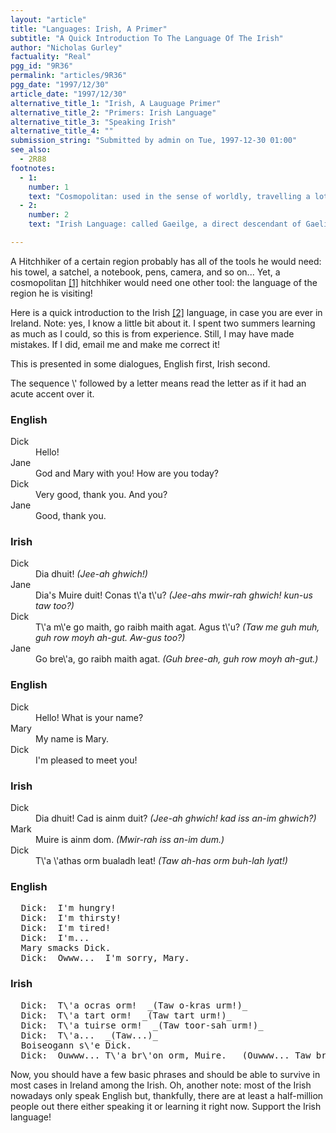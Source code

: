 ```yaml
---
layout: "article"
title: "Languages: Irish, A Primer"
subtitle: "A Quick Introduction To The Language Of The Irish"
author: "Nicholas Gurley"
factuality: "Real"
pgg_id: "9R36"
permalink: "articles/9R36"
pgg_date: "1997/12/30"
article_date: "1997/12/30"
alternative_title_1: "Irish, A Lauguage Primer"
alternative_title_2: "Primers: Irish Language"
alternative_title_3: "Speaking Irish"
alternative_title_4: ""
submission_string: "Submitted by admin on Tue, 1997-12-30 01:00"
see_also:
  - 2R88
footnotes: 
  - 1:
    number: 1
    text: "Cosmopolitan: used in the sense of worldly, travelling a lot. Not the women&apos;s magazine."
  - 2:
    number: 2
    text: "Irish Language: called Gaeilge, a direct descendant of Gaelic."

---
```

<div>
<p>A Hitchhiker of a certain region probably has all of the tools he would need: his towel, a satchel, a notebook, pens, camera, and so on... Yet, a cosmopolitan <a href="#footnote-body.1" name="footnote-link.1" class="footnote-link">[1]</a> hitchhiker would need one other tool: the language of the region he is visiting!</p>
<p>Here is a quick introduction to the Irish <a href="#footnote-body.2" name="footnote-link.2" class="footnote-link">[2]</a> language, in case you are ever in Ireland. Note: yes, I know a little bit about it. I spent two summers learning as much as I could, so this is from experience. Still, I may have made mistakes. If I did, email me and make me correct it!</p>
<p>This is presented in some dialogues, English first, Irish second.</p>
<p>The sequence \' followed by a letter means read the letter as if it had an acute accent over it.</p>
<h3>English</h3>
<dl compact>
<dt>Dick</dt>
<dd>Hello!</dd>
<dt>Jane</dt>
<dd>God and Mary with you! How are you today?</dd>
<dt>Dick</dt>
<dd>Very good, thank you. And you?</dd>
<dt>Jane</dt>
<dd>Good, thank you.</dd>
</dl>
<h3>Irish</h3>
<dl compact>
<dt>Dick</dt>
<dd>Dia dhuit! <em>(Jee-ah ghwich!)</em>
</dd>
<dt>Jane</dt>
<dd>Dia's Muire duit! Conas t\'a t\'u? <em>(Jee-ahs mwir-rah ghwich! kun-us taw too?)</em>
</dd>
<dt>Dick</dt>
<dd>T\'a m\'e go maith, go raibh maith agat. Agus t\'u? <em>(Taw me guh muh, guh row moyh ah-gut. Aw-gus too?)</em>
</dd>
<dt>Jane</dt>
<dd>Go bre\'a, go raibh maith agat. <em>(Guh bree-ah, guh row moyh ah-gut.)</em>
</dd>
</dl>
<h3>English</h3>
<dl compact>
<dt>Dick</dt>
<dd>Hello! What is your name?</dd>
<dt>Mary</dt>
<dd>My name is Mary.</dd>
<dt>Dick</dt>
<dd>I'm pleased to meet you!</dd>
</dl>
<h3>Irish</h3>
<dl compact>
<dt>Dick</dt>
<dd>Dia dhuit! Cad is ainm duit? <em>(Jee-ah ghwich! kad iss an-im ghwich?)</em>
</dd>
<dt>Mark</dt>
<dd>Muire is ainm dom. <em>(Mwir-rah iss an-im dum.)</em>
</dd>
<dt>Dick</dt>
<dd>T\'a \'athas orm bualadh leat! <em>(Taw ah-has orm buh-lah lyat!)</em>
</dd>
</dl>
<h3>English</h3>
<pre>
  Dick:  I'm hungry!
  Dick:  I'm thirsty!
  Dick:  I'm tired!
  Dick:  I'm...
  Mary smacks Dick.
  Dick:  Owww...  I'm sorry, Mary.
</pre>
<h3>Irish</h3>
<pre>
  Dick:  T\'a ocras orm!  _(Taw o-kras urm!)_
  Dick:  T\'a tart orm!  _(Taw tart urm!)_
  Dick:  T\'a tuirse orm!  _(Taw toor-sah urm!)_
  Dick:  T\'a...  _(Taw...)_
  Boiseogann s\'e Dick.
  Dick:  Ouwww... T\'a br\'on orm, Muire.  _(Ouwww... Taw brun urm!)_
</pre>
<p>Now, you should have a few basic phrases and should be able to survive in most cases in Ireland among the Irish. Oh, another note: most of the Irish nowadays only speak English but, thankfully, there are at least a half-million people out there either speaking it or learning it right now. Support the Irish language!</p>
</div>
